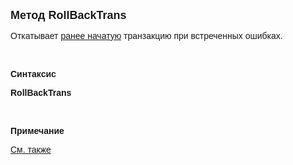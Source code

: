 ﻿<html>
<head>
<title>RollBackTrans</title>
</head>

<body>

<p><strong><font face="Arial" size="4">Метод RollBackTrans</font></strong></p>

<p class="label"><font face="Arial">Откатывает <a
href="BeginTrans.html">ранее начатую</a> транзакцию при встреченных ошибках.</font></p>

<p class="label">&nbsp;</p>

<p class="label"><font face="Arial"><b>Синтаксис</b></font></p>

<p><strong><font face="Arial">RollBackTrans</font></strong></p>

<p class="label">&nbsp;</p>

<p class="label"><font face="Arial"><b>Примечание</b></font></p>

<p class="label"><a href="CommitTrans.html"><font face="Arial">См. 
также</font></a></p>

<p class="label">&nbsp;</p>
</body>
</html>
